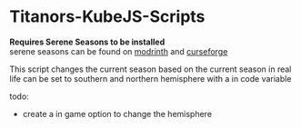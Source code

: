# Titanors-KubeJS-Scripts

**Requires Serene Seasons to be installed**  
serene seasons can be found on [modrinth](https://modrinth.com/mod/serene-seasons/versions) and [curseforge](https://www.curseforge.com/minecraft/mc-mods/serene-seasons)

This script changes the current season based on the current season in real life
can be set to southern and northern hemisphere with a in code variable

todo:
- create a in game option to change the hemisphere
